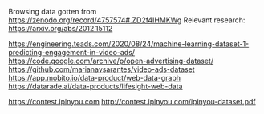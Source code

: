 Browsing data gotten from https://zenodo.org/record/4757574#.ZD2f4IHMKWg
Relevant research: https://arxiv.org/abs/2012.15112

https://engineering.teads.com/2020/08/24/machine-learning-dataset-1-predicting-engagement-in-video-ads/
https://code.google.com/archive/p/open-advertising-dataset/
https://github.com/marianavsarantes/video-ads-dataset
https://app.mobito.io/data-product/web-data-graph
https://datarade.ai/data-products/lifesight-web-data

https://contest.ipinyou.com
http://contest.ipinyou.com/ipinyou-dataset.pdf